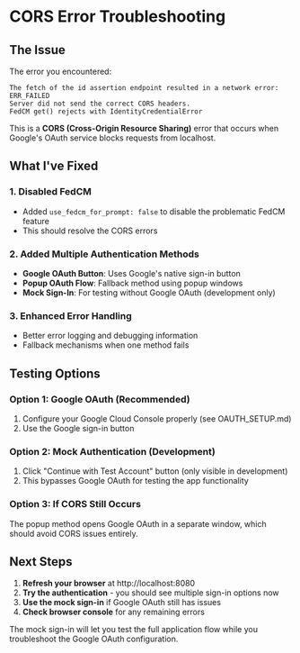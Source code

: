 # CORS Error Troubleshooting

## The Issue
The error you encountered:
```
The fetch of the id assertion endpoint resulted in a network error: ERR_FAILED
Server did not send the correct CORS headers.
FedCM get() rejects with IdentityCredentialError
```

This is a **CORS (Cross-Origin Resource Sharing)** error that occurs when Google's OAuth service blocks requests from localhost.

## What I've Fixed

### 1. **Disabled FedCM** 
- Added `use_fedcm_for_prompt: false` to disable the problematic FedCM feature
- This should resolve the CORS errors

### 2. **Added Multiple Authentication Methods**
- **Google OAuth Button**: Uses Google's native sign-in button
- **Popup OAuth Flow**: Fallback method using popup windows
- **Mock Sign-In**: For testing without Google OAuth (development only)

### 3. **Enhanced Error Handling**
- Better error logging and debugging information
- Fallback mechanisms when one method fails

## Testing Options

### Option 1: Google OAuth (Recommended)
1. Configure your Google Cloud Console properly (see OAUTH_SETUP.md)
2. Use the Google sign-in button

### Option 2: Mock Authentication (Development)
1. Click "Continue with Test Account" button (only visible in development)
2. This bypasses Google OAuth for testing the app functionality

### Option 3: If CORS Still Occurs
The popup method opens Google OAuth in a separate window, which should avoid CORS issues entirely.

## Next Steps
1. **Refresh your browser** at http://localhost:8080
2. **Try the authentication** - you should see multiple sign-in options now
3. **Use the mock sign-in** if Google OAuth still has issues
4. **Check browser console** for any remaining errors

The mock sign-in will let you test the full application flow while you troubleshoot the Google OAuth configuration.
